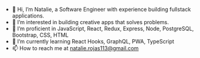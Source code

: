 - 👋 Hi, I’m Natalie, a Software Engineer with experience building fullstack applications.
- 👀 I’m interested in building creative apps that solves problems.
- 💞️ I’m proficient in JavaScript, React, Redux, Express, Node, PostgreSQL, Bootstrap, CSS, HTML
- 🌱 I’m currently learning React Hooks, GraphQL, PWA, TypeScript
- 📫 How to reach me at natalie.rojas113@gmail.com
